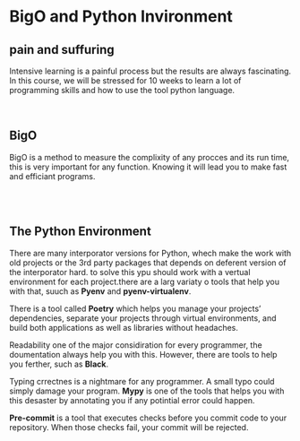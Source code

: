 # BigO and Python Invironment

## pain and suffuring

Intensive learning is a painful process but the results are always fascinating. In this course, we will be stressed for 10 weeks to learn a lot of programming skills and how to use the tool python language.

<be>

<br>

## BigO 

BigO is a method to measure the complixity of any procces and its run time, this is very important for any function. Knowing it will lead you to make fast and efficiant programs.

<br>

<br>

## The Python Environment

There are many interporator versions for Python, whech make the work with old projects or the 3rd party packages that depends on deferent version of the interporator hard. to solve this ypu should work with a vertual environment for each project.there are a larg variaty o tools that help you with that, suuch as **Pyenv** and **pyenv-virtualenv**.

There is a tool called **Poetry** which helps you manage your projects’ dependencies, separate your projects through virtual environments, and build both applications as well as libraries without headaches.

Readability one of the major considiration for every programmer, the doumentation always help you with this. However, there are tools to help you ferther, such as **Black**.


Typing crrectnes is a nightmare for any programmer. A small typo could simply damage your program. **Mypy** is one of the tools that helps you with this desaster by annotating you if any potintial error could happen.

**Pre-commit** is a tool that executes checks before you commit code to your repository. When those checks fail, your commit will be rejected.



